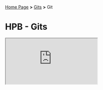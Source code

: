 [Home Page](https://dev.hpbdev.cf/) **>** [Gits](https://dev.hpbdev.cf/gits/index) **>** Git

# HPB - Gits

<iframe src="https://api.hpbdev.cf/gits/wiew">
